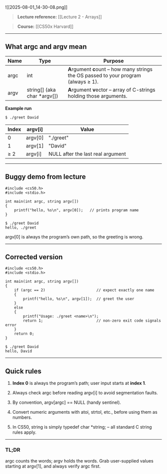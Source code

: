 ![[2025-08-01_14-30-08.png]]

> **Lecture reference:** [[Lecture 2 - Arrays]]

> **Course:** [[CS50x Harvard]]

---

## **What argc** and argv mean

| **Name** | **Type**                    | **Purpose**                                                                           |
| -------- | --------------------------- | ------------------------------------------------------------------------------------- |
| argc     | int                         | **A**rgument **c**ount – how many strings the OS passed to your program (always ≥ 1). |
| argv     | string[] (aka char *argv[]) | **A**rgument **v**ector – array of C-strings holding those arguments.                 |

**Example run**

```
$ ./greet David
```

|**Index**|argv[i]|**Value**|
|---|---|---|
|0|argv[0]|"./greet"|
|1|argv[1]|"David"|
|≥ 2|argv[i]|NULL after the last real argument|

---

## **Buggy demo from lecture**

```
#include <cs50.h>
#include <stdio.h>

int main(int argc, string argv[])
{
    printf("hello, %s\n", argv[0]);   // prints program name
}
```

```
$ ./greet David
hello, ./greet
```

argv[0] is always the program’s own path, so the greeting is wrong.

---

## **Corrected version**

```
#include <cs50.h>
#include <stdio.h>

int main(int argc, string argv[])
{
    if (argc == 2)                       // expect exactly one name
    {
        printf("hello, %s\n", argv[1]);  // greet the user
    }
    else
    {
        printf("Usage: ./greet <name>\n");
        return 1;                        // non-zero exit code signals error
    }
    return 0;
}
```

```
$ ./greet David
hello, David
```

---

## **Quick rules**

1. **Index 0** is always the program’s path; user input starts at **index 1**.
    
2. Always check argc before reading argv[i] to avoid segmentation faults.
    
3. By convention, argv[argc] == NULL (handy sentinel).
    
4. Convert numeric arguments with atoi, strtol, etc., before using them as numbers.
    
5. In CS50, string is simply typedef char *string; – all standard C string rules apply.
    

---

### **TL;DR**

argc counts the words; argv holds the words. Grab user-supplied values starting at argv[1], and always verify argc first.
